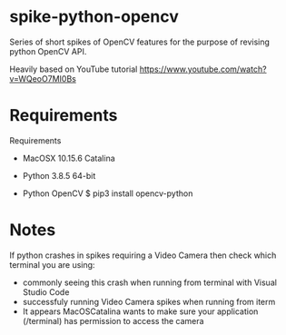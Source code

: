 # spike-python-opencv

Series of short spikes of OpenCV features for the purpose of revising python OpenCV API.

Heavily based on YouTube tutorial https://www.youtube.com/watch?v=WQeoO7MI0Bs

# Requirements

Requirements

- MacOSX 10.15.6 Catalina

- Python 3.8.5 64-bit

- Python OpenCV
  $ pip3 install opencv-python

# Notes

If python crashes in spikes requiring a Video Camera then check which terminal you are using:
- commonly seeing this crash when running from terminal with Visual Studio Code
- successfuly running Video Camera spikes when running from iterm
- It appears MacOSCatalina wants to make sure your application (/terminal) has permission to access the camera
